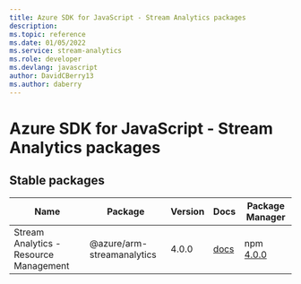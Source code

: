 ```yaml
---
title: Azure SDK for JavaScript - Stream Analytics packages
description: 
ms.topic: reference
ms.date: 01/05/2022
ms.service: stream-analytics
ms.role: developer
ms.devlang: javascript
author: DavidCBerry13
ms.author: daberry
---
```


# Azure SDK for JavaScript - Stream Analytics packages

## Stable packages

| Name                  | Package              | Version          | Docs                   | Package Manager                |
|-----------------------|----------------------|------------------|------------------------|--------------------------------|
| Stream Analytics - Resource Management | @azure/arm-streamanalytics | 4.0.0 | [docs](/azure/javascript/sdk/sdk-demo2/stream-analytics/arm-streamanalytics/azure-arm-streamanalytics/stable)  | npm [4.0.0](https://www.npmjs.com/package/%40azure%2Farm-streamanalytics) |
 

 


 